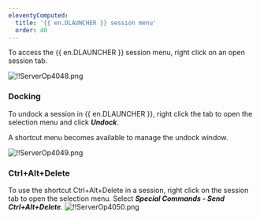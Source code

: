 ```yaml
---
eleventyComputed:
  title: '{{ en.DLAUNCHER }} session menu'
  order: 40
---
```

To access the {{ en.DLAUNCHER }} session menu, right click on an open session tab.  

![!!ServerOp4048.png](https://webdevolutions.azureedge.net/docs/en/server/ServerOp4048.png) 
### Docking 
To undock a session in {{ en.DLAUNCHER }}, right click the tab to open the selection menu and click ***Undock***.  

A shortcut menu becomes available to manage the undock window.  

![!!ServerOp4049.png](https://webdevolutions.azureedge.net/docs/en/server/ServerOp4049.png) 
### Ctrl+Alt+Delete 
To use the shortcut Ctrl+Alt+Delete in a session, right click on the session tab to open the selection menu. Select ***Special Commands - Send Ctrl+Alt+Delete***. 
![!!ServerOp4050.png](https://webdevolutions.azureedge.net/docs/en/server/ServerOp4050.png) 

